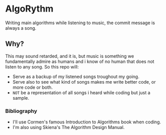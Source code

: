 # AlgoRythm
Writing main algorithms while listening to music, the commit message is always a song.

## Why?
This may sound retarded, and it is, but music is something we fundamentally admire as humans and i know of no human that does not listen to any song.
So this repo will:

- Serve as a backup of my listened songs troughout my going. 
- Serve also to see what kind of songs makes me write better code, or more code or both.
- `NOT` be a representation of all songs i heard while coding but just a sample. 
 
### Bibliography
 - I'll use Cormen's famous Introduction to Algorithms book when coding.
 - I'm also using Skiena's The Algorithm Design Manual.
